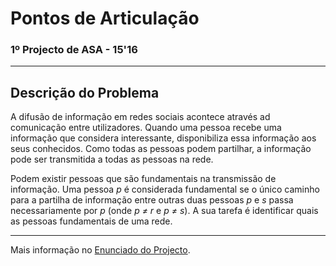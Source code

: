 # Pontos de Articulação
### 1º Projecto de ASA - 15'16

---

## Descrição do Problema

A difusão de informação em redes sociais acontece através ad comunicação entre
utilizadores. Quando uma pessoa recebe uma informação que considera
interessante, disponibiliza essa informação aos seus conhecidos. Como todas as
pessoas podem partilhar, a informação pode ser transmitida a todas as pessoas na
rede.

Podem existir pessoas que são fundamentais na transmissão de informação. Uma
pessoa *p* é considerada fundamental se o único caminho para a partilha de
informação entre outras duas pessoas *p* e *s* passa necessariamente por *p*
(onde *p ≠ r* e *p ≠ s*). A sua tarefa é identificar quais as pessoas
fundamentais de uma rede.

---

Mais informação no [Enunciado do Projecto][1].

[1]: Enunciado_ASA01.pdf "1º Projecto de ASA - 2015'16"
